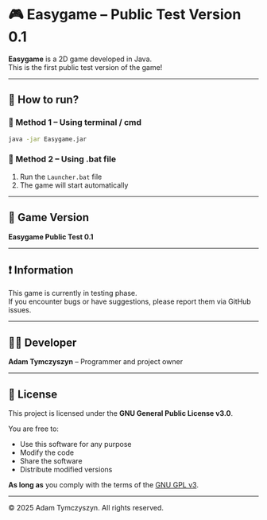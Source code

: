 # 🎮 Easygame – Public Test Version 0.1

**Easygame** is a 2D game developed in Java.  
This is the first public test version of the game!

---

## 🧠 How to run?

### 🔹 Method 1 – Using terminal / cmd
```bash
java -jar Easygame.jar
```

### 🔹 Method 2 – Using .bat file
1. Run the `Launcher.bat` file  
2. The game will start automatically

---

## 🧪 Game Version
**Easygame Public Test 0.1**

---

## ❗ Information
This game is currently in testing phase.  
If you encounter bugs or have suggestions, please report them via GitHub issues.

---

## 👨‍💻 Developer
**Adam Tymczyszyn** – Programmer and project owner

---

## 📜 License

This project is licensed under the **GNU General Public License v3.0**.

You are free to:

- Use this software for any purpose
- Modify the code
- Share the software
- Distribute modified versions

**As long as** you comply with the terms of the [GNU GPL v3](https://www.gnu.org/licenses/gpl-3.0.html).

---

© 2025 Adam Tymczyszyn. All rights reserved.
